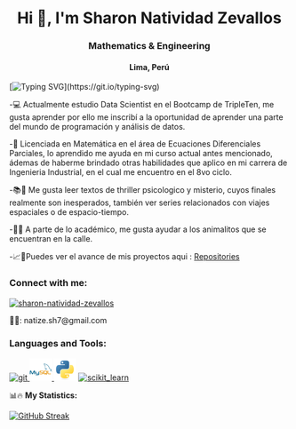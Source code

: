 <h1 align="center">Hi 👋, I'm Sharon Natividad Zevallos</h1>
<h3 align="center">Mathematics & Engineering</h3>
<h4 align="center">Lima, Perú</h4>

[![Typing SVG](https://readme-typing-svg.herokuapp.com?font=Fira+Code&pause=1000&color=F73B9B&random=false&width=435&lines=About+me:)](https://git.io/typing-svg)

-💻 Actualmente estudio Data Scientist en el Bootcamp de TripleTen, me gusta aprender por ello me inscribí a la oportunidad de aprender una parte del mundo de programación y análisis de datos.

-📜 Licenciada en Matemática en el área de Ecuaciones Diferenciales Parciales, lo aprendido me ayuda en mi curso actual antes mencionado, ádemas de haberme brindado otras habilidades que aplico en mi carrera de Ingenieria Industrial, en el cual me encuentro en el 8vo ciclo.

-📚🔎 Me gusta leer textos de thriller psicologico y misterio, cuyos finales realmente son inesperados, también ver series relacionados con viajes espaciales o de espacio-tiempo.

-🐶🐱 A parte de lo académico, me gusta ayudar a los animalitos que se encuentran en la calle.

-📈🔎Puedes ver el avance de mis proyectos aqui : [Repositories](https://github.com/SharonNatize?tab=repositories)

<h3 align="left">Connect with me:</h3>
<p align="left">
<a href="https://linkedin.com/in/sharon-natividad-zevallos" target="blank"><img align="center" src="https://raw.githubusercontent.com/rahuldkjain/github-profile-readme-generator/master/src/images/icons/Social/linked-in-alt.svg" alt="sharon-natividad-zevallos" height="30" width="40" /></a>
</p>
📧🔗: natize.sh7@gmail.com

<h3 align="left">Languages and Tools:</h3>
<p align="left"> <a href="https://git-scm.com/" target="_blank" rel="noreferrer"> <img src="https://www.vectorlogo.zone/logos/git-scm/git-scm-icon.svg" alt="git" width="40" height="40"/> </a> <a href="https://www.mysql.com/" target="_blank" rel="noreferrer"> <img src="https://raw.githubusercontent.com/devicons/devicon/master/icons/mysql/mysql-original-wordmark.svg" alt="mysql" width="40" height="40"/> </a> <a href="https://www.python.org" target="_blank" rel="noreferrer"> <img src="https://raw.githubusercontent.com/devicons/devicon/master/icons/python/python-original.svg" alt="python" width="40" height="40"/></a> <a href="https://scikit-learn.org/" target="_blank" rel="noreferrer"> <img src="https://upload.wikimedia.org/wikipedia/commons/0/05/Scikit_learn_logo_small.svg" alt="scikit_learn" width="40" height="40"/> </a> </p>

📊🔥 **My Statistics:**

[![GitHub Streak](https://streak-stats.demolab.com/?user=SharonNatize&theme=dark&background=000000)](https://git.io/streak-stats)
